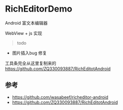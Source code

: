 # RichEditorDemo
Android 富文本编辑器 
 
 WebView + js 实现
 
 > todo 
 
 - 图片插入bug 修复
 
 工具条完全从这里复制来的 https://github.com/ZQ330093887/RichEditotAndroid 
 
 ## 参考
 - https://github.com/wasabeef/richeditor-android
 - https://github.com/ZQ330093887/RichEditotAndroid 
